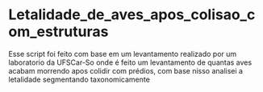 # Letalidade_de_aves_apos_colisao_com_estruturas
Esse script foi feito com base em um levantamento realizado por um laboratorio da UFSCar-So onde é feito um levantamento de quantas aves acabam morrendo apos colidir com prédios, com base nisso analisei a letalidade segmentando taxonomicamente
